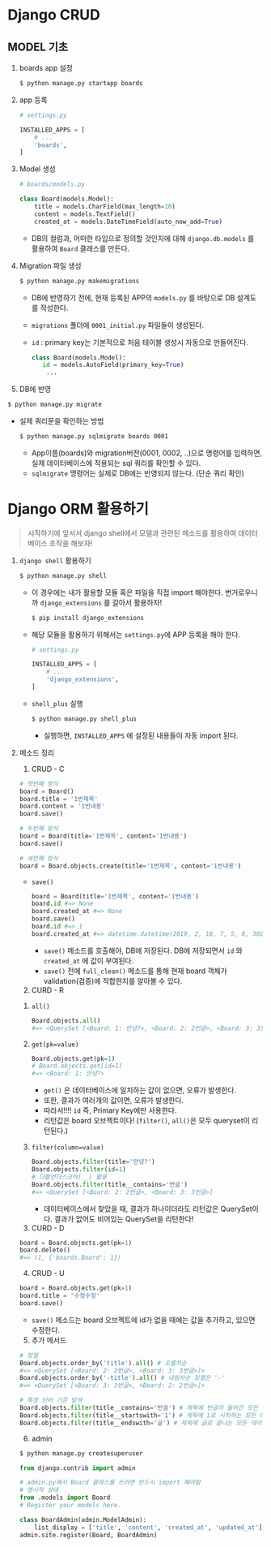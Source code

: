 # Django CRUD

## MODEL 기초

1. boards app 설정

   ```bash
   $ python manage.py startapp boards
   ```

2. app 등록

   ```python
   # settings.py
   
   INSTALLED_APPS = [
       # ...
       'boards',
   ]
   ```

3. Model 생성

   ```python
   # boards/models.py
   
   class Board(models.Model):
       title = models.CharField(max_length=10)
       content = models.TextField()
       created_at = models.DateTimeField(auto_now_add=True)
   ```

   - DB의 컬럼과, 어떠한 타입으로 정의할 것인지에 대해 `django.db.models` 를 활용하여 `Board` 클래스를 만든다.

4. Migration 파일 생성

   ```bash
   $ python manage.py makemigrations
   ```

   - DB에 반영하기 전에, 현재 등록된 APP의 `models.py` 를 바탕으로 DB 설계도를 작성한다.

   - `migrations` 폴더에 `0001_initial.py` 파일들이 생성된다.

   - `id` : primary key는 기본적으로 처음 테이블 생성시 자동으로 만들어진다.

     ```python
     class Board(models.Model):
     	id = models.AutoField(primary_key=True)
         ...
     ```

5. DB에 반영


```bash
$ python manage.py migrate
```

 - 실제 쿼리문을 확인하는 방법

   ```bash
   $ python manage.py sqlmigrate boards 0001
   ```

   - App이름(boards)와 migration버전(0001, 0002, ..)으로 명령어를 입력하면, 실제 데이터베이스에 적용되는 sql 쿼리를 확인할 수 있다.
   - `sqlmigrate` 명령어는 실제로 DB에는 반영되지 않는다. (단순 쿼리 확인)



# Django ORM 활용하기

> 시작하기에 앞서서 django shell에서 모델과 관련된 메소드를 활용하여 데이터베이스 조작을 해보자!

1. `django shell` 활용하기

   ```bash
   $ python manage.py shell
   ```

   - 이 경우에는 내가 활용할 모듈 혹은 파일을 직접 import 해야한다. 번거로우니까 `django_extensions` 를 갈아서 활용하자!

       ```bash
       $ pip install django_extensions
       ```

   - 해당 모듈을 활용하기 위해서는 `settings.py`에 APP 등록을 해야 한다.

       ```python
       # settings.py
       
       INSTALLED_APPS = [
           # ...
           'django_extensions',
       ]
       ```

   - `shell_plus` 실행

     ```bash
     $ python manage.py shell_plus
     ```

     - 실행하면, `INSTALLED_APPS` 에 설정된 내용들이 자동 import 된다.



2. 메소드 정리

   1) CRUD - C

   ```python
   # 첫번째 방식
   board = Board()
   board.title = '1번제목'
   board.content = '1번내용'
   board.save()
   
   # 두번째 방식
   board = Board(title='1번제목', content='1번내용')
   board.save()
   
   # 세번째 방식
   board = Board.objects.create(title='1번제목', content='1번내용')
   ```

   - `save()`

     ```python
     board = Board(title='1번제목', content='1번내용')
     board.id #=> None
     board.created_at #=> None
     board.save()
     board.id #=> 1
     board.created_at #=> datetime.datetime(2019, 2, 18, 7, 5, 8, 302880, tzinfo=<UTC>)
     ```

     - `save()` 메소드를 호출해야, DB에 저장된다. DB에 저장되면서 `id` 와 `created_at` 에 값이 부여된다.
     - `save()` 전에 `full_clean()` 메소드를 통해 현재 board 객체가 validation(검증)에 적합한지를 알아볼 수 있다.

   2) CURD - R

   1. `all()`

      ```python
      Board.objects.all()
      #=> <QuerySet [<Board: 1: 안녕?>, <Board: 2: 2번글>, <Board: 3: 3번글>]
      ```

   2. `get(pk=value)`

      ```python
      Board.objects.get(pk=1)
      # Board.objects.get(id=1)
      #=> <Board: 1: 안녕?>
      ```

      - `get()` 은 데이터베이스에 일치하는 값이 없으면, 오류가 발생한다.
      - 또한, 결과가 여러개의 값이면, 오류가 발생한다.
      - 따라서!!!! `id` 즉, Primary Key에만 사용한다.
      - 리턴값은 board 오브젝트이다! (`filter()`, `all()`은 모두 queryset이 리턴된다.)

   3. `filter(column=value)`

      ```python
      Board.objects.filter(title='안녕?')
      Board.objects.filter(id=1)
      # 더블언더스코어(__) 활용
      Board.objects.filter(title__contains='번글')
      #=> <QuerySet [<Board: 2: 2번글>, <Board: 3: 3번글>]
      ```

      - 데이터베이스에서 찾았을 때, 결과가 하나이더라도 리턴값은 QuerySet이다. 결과가 없어도 비어있는 QuerySet을 리턴한다!

   3) CURD - D

   ```python
   board = Board.objects.get(pk=1)
   board.delete()
   #=> (1, {'boards.Board': 1})
   ```

   4) CRUD - U

   ```python
   board = Board.objects.get(pk=1)
   board.title = '수정수정'
   board.save()
   ```

   - `save()` 메소드는 board 오브젝트에 id가 없을 때에는 값을 추가하고, 있으면 수정한다.

   5) 추가 메서드

   ```python
   # 정렬
   Board.objects.order_by('title').all() # 오름차순
   #=> <QuerySet [<Board: 2: 2번글>, <Board: 3: 3번글>]>
   Board.objects.order_by('-title').all() # 내림차순 정렬은 '-'
   #=> <QuerySet [<Board: 3: 3번글>, <Board: 2: 2번글>]>
   
   # 특정 단어 기준 탐색
   Board.objects.filter(title__contains='번글') # 제목에 번글이 들어간 모든 데이터
   Board.objects.filter(title__startswith='1') # 제목에 1로 시작하는 모든 데이터
   Board.objects.filter(title__endswith='글') # 제목에 글로 끝나는 모든 데이터
   ```

   6) admin

   ```bash
   $ python manage.py createsuperuser
   ```

   ```python
   from django.contrib import admin
   
   # admin.py에서 Board 클래스를 쓰려면 반드시 import 해야함
   # 명시적 상대
   from .models import Board
   # Register your models here.
   
   class BoardAdmin(admin.ModelAdmin):
       list_display = ['title', 'content', 'created_at', 'updated_at']
   admin.site.register(Board, BoardAdmin)
   ```

